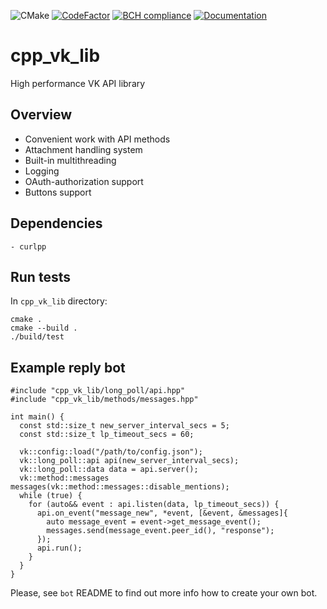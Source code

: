 ![CMake](https://github.com/fragmichwarum/cpp_vk_lib/workflows/CMake/badge.svg)
[![CodeFactor](https://www.codefactor.io/repository/github/threadpoolexecutor/cpp_vk_lib/badge/main)](https://www.codefactor.io/repository/github/threadpoolexecutor/cpp_vk_lib/overview/main)
[![BCH compliance](https://bettercodehub.com/edge/badge/threadpoolexecutor/cpp_vk_lib?branch=main)](https://bettercodehub.com/)
[![Documentation](https://img.shields.io/badge/docs-doxygen-blue.svg)](https://threadpoolexecutor.github.io/cpp_vk_lib/index.html)

# cpp_vk_lib
High performance VK API library

## Overview

* Convenient work with API methods
* Attachment handling system
* Built-in multithreading
* Logging
* OAuth-authorization support
* Buttons support

## Dependencies
	- curlpp

## Run tests

In `cpp_vk_lib` directory:
```
cmake .
cmake --build .
./build/test
```

## Example reply bot

```
#include "cpp_vk_lib/long_poll/api.hpp"
#include "cpp_vk_lib/methods/messages.hpp"

int main() {
  const std::size_t new_server_interval_secs = 5;
  const std::size_t lp_timeout_secs = 60;

  vk::config::load("/path/to/config.json");
  vk::long_poll::api api(new_server_interval_secs);
  vk::long_poll::data data = api.server();
  vk::method::messages messages(vk::method::messages::disable_mentions);
  while (true) {
    for (auto&& event : api.listen(data, lp_timeout_secs)) {
      api.on_event("message_new", *event, [&event, &messages]{
        auto message_event = event->get_message_event();
        messages.send(message_event.peer_id(), "response");
      });
      api.run();
    }
  }
}

```

Please, see `bot` README to find out more info how to create your own bot.
